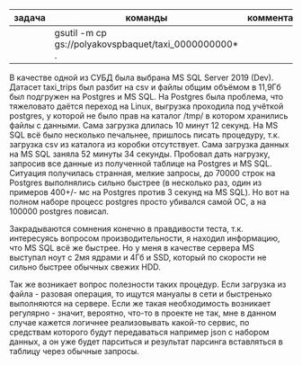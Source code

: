 | задача | команды                                               | комментарий |
| ------ | ----------------------------------------------------- | ----------- |
|        | gsutil -m cp gs://polyakovspbaquet/taxi_0000000000* . |             |

В качестве одной из СУБД была выбрана MS SQL Server 2019 (Dev). Датасет taxi_trips был разбит на csv и файлы общим объёмом в 11,9Гб был подгружен на Postgres и MS SQL. На Postgres была проблема, что тяжеловато даётся переход на Linux, выгрузка проходила под учёткой postgres, у которой не было прав на каталог /tmp/ в котором хранились файлы с данными. Сама загрузка длилась 10 минут 12 секунд. На MS SQL всё было несколько печальнее, пришлось писать процедуру, т.к. загрузка csv из каталога из коробки отсутствует. Сама загрузка данных на MS SQL заняла 52 минуты 34 секунды. Пробовал дать нагрузку, запросив все данные из полученной таблице на Postgres и MS SQL. Ситуация получилась странная, мелкие запросы, до 70000 строк на Postgres выполнялись сильно быстрее (в несколько раз, один из примеров 400+/- мс на Postgres против 3 секунд на MS SQL). Но вот на полном наборе процесс postgres просто убивался самой ОС, а на 100000 postgres повисал. 

Закрадываются сомнения конечно в правдивости теста, т.к. интересуясь вопросом производительности, я находил информацию, что MS SQL всё же быстрее. Но у меня в качестве сервера MS выступал ноут с 2мя ядрами и 4Гб и SSD, который по скорости не сильно быстрее обычных свежих HDD. 

Так же возникает вопрос полезности таких процедур. Если загрузка из файла - разовая операция, то ищутся мануалы в сети и быстренько выполняются на сервере. Если же такая необходимость возникает регулярно - значит, вероятно, что-то в проекте не так, мне в данном случае кажется логичнее реализовывать какой-то сервис, по средствам которого будут передаваться например json с набором данных, а он уже будет парситься и результат парсинга вставляться в таблицу через обычные запросы. 
